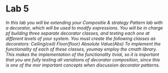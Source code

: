 # Lab 5
*In this lab you will be extending your Compositie & strategy Pattern lab with a decorator, which will be used to modify expressions. You will be in charge pf building three separate decorator classes, and testing each one at different levels of your system. You must create the following classes as decorators:
Ceiling(ceil)
Floor(floor)
Absolute Value(Abs)
To implement the functionality of each of these classes, youmay employ the cmath library. This makes the implementation of the functionality tivial, so it is important that you are fully testing all variations of decorator composition, since this is one of the mor important concepts when discussion decorator patterns.*
